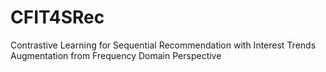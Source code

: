 # CFIT4SRec
Contrastive Learning for Sequential Recommendation with Interest Trends Augmentation from Frequency Domain Perspective
